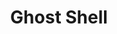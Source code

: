 <html>
<head>
<center>
  <h1 style="00ff00";>Ghost Shell</h1>   
</head>    
<body>
<script>alert(document.domain)</script>
</body>
</html>
